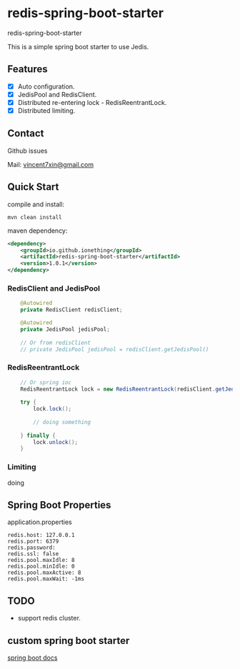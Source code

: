 # redis-spring-boot-starter
redis-spring-boot-starter

This is a simple spring boot starter to use Jedis. 

## Features
- [x] Auto configuration.
- [x] JedisPool and RedisClient.
- [x] Distributed re-entering lock - RedisReentrantLock.
- [x] Distributed limiting.

## Contact
Github issues

Mail: vincent7xin@gmail.com

## Quick Start

compile and install:

```
mvn clean install
```

maven dependency:

```xml
<dependency>
    <groupId>io.github.ionething</groupId>
    <artifactId>redis-spring-boot-starter</artifactId>
    <version>1.0.1</version>
</dependency>
```

### RedisClient and JedisPool

```java
    @Autowired
    private RedisClient redisClient;

    @Autowired
    private JedisPool jedisPool;
    
    // Or from redisClient
    // private JedisPool jedisPool = redisClient.getJedisPool()

```

### RedisReentrantLock

```java
    // Or spring ioc
    RedisReentrantLock lock = new RedisReentrantLock(redisClient.getJedisPool(), "name");
    
    try {
        lock.lock();
        
        // doing something
        
    } finally {
        lock.unlock();
    }

```

### Limiting

doing


## Spring Boot Properties
application.properties

```
redis.host: 127.0.0.1
redis.port: 6379
redis.password: 
redis.ssl: false
redis.pool.maxIdle: 8
redis.pool.minIdle: 0
redis.pool.maxActive: 8
redis.pool.maxWait: -1ms
```
 
## TODO
- support redis cluster.

## custom spring boot starter
[spring boot docs](https://docs.spring.io/spring-boot/docs/2.0.5.RELEASE/reference/htmlsingle/#boot-features-custom-starter)